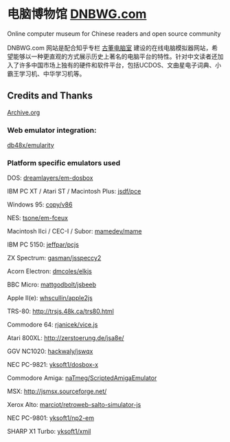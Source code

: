 # 电脑博物馆 [DNBWG.com](http://www.dnbwg.com)
Online computer museum for Chinese readers and open source community

DNBWG.com 网站是配合知乎专栏 [古董电脑室](https://zhuanlan.zhihu.com/retrocomputing) 建设的在线电脑模拟器网站，希望能够以一种更直观的方式展示历史上著名的电脑平台的特性。针对中文读者还加入了许多中国市场上独有的硬件和软件平台，包括UCDOS、文曲星电子词典、小霸王学习机、中华学习机等。

## Credits and Thanks
[Archive.org](https://www.archive.org)
### Web emulator integration:
[db48x/emularity](https://github.com/db48x/emularity)

### Platform specific emulators used
DOS: [dreamlayers/em-dosbox](https://github.com/dreamlayers/em-dosbox)

IBM PC XT / Atari ST / Macintosh Plus: [jsdf/pce](https://github.com/jsdf/pce)

Windows 95: [copy/v86](https://github.com/copy/v86)

NES: [tsone/em-fceux](https://bitbucket.org/tsone/em-fceux/)

Macintosh IIci / CEC-I / Subor: [mamedev/mame](https://github.com/mamedev/mame)

IBM PC 5150: [jeffpar/pcjs](https://github.com/jeffpar/pcjs)

ZX Spectrum: [gasman/jsspeccy2](https://github.com/gasman/jsspeccy2)

Acorn Electron: [dmcoles/elkjs](https://github.com/dmcoles/elkjs)

BBC Micro: [mattgodbolt/jsbeeb](https://github.com/mattgodbolt/jsbeeb)

Apple II(e): [whscullin/apple2js](https://github.com/whscullin/apple2js)

TRS-80: http://trsjs.48k.ca/trs80.html

Commodore 64: [rjanicek/vice.js](https://github.com/rjanicek/vice.js/)

Atari 800XL: http://zerstoerung.de/jsa8e/

GGV NC1020: [hackwaly/jswqx](https://github.com/hackwaly/jswqx)

NEC PC-9821: [yksoft1/dosbox-x](https://github.com/yksoft1/dosbox-x)

Commodore Amiga: [naTmeg/ScriptedAmigaEmulator]( https://github.com/naTmeg/ScriptedAmigaEmulator)

MSX: http://jsmsx.sourceforge.net/

Xerox Alto: [marciot/retroweb-salto-simulator-js](https://github.com/marciot/retroweb-salto-simulator-js)

NEC PC-9801: [yksoft1/np2-em](https://github.com/yksoft1/np2-em)

SHARP X1 Turbo: [yksoft1/xmil](https://github.com/yksoft1/xmil/tree/emscripten)
